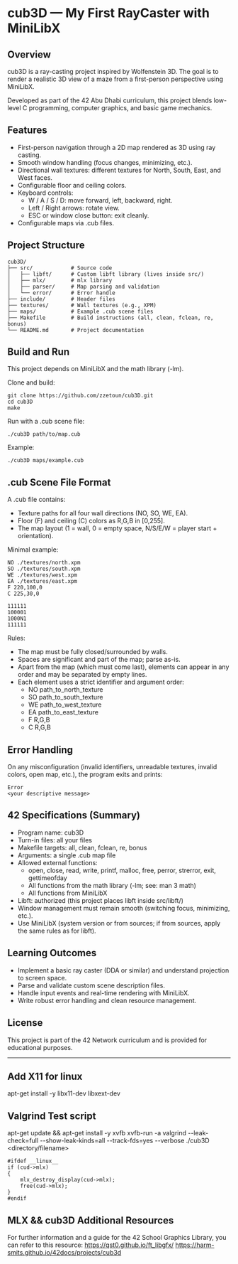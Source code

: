 # cub3D — My First RayCaster with MiniLibX

## Overview
cub3D is a ray-casting project inspired by Wolfenstein 3D. The goal is to render a realistic 3D view of a maze from a first-person perspective using MiniLibX.

Developed as part of the 42 Abu Dhabi curriculum, this project blends low-level C programming, computer graphics, and basic game mechanics.

## Features
- First-person navigation through a 2D map rendered as 3D using ray casting.
- Smooth window handling (focus changes, minimizing, etc.).
- Directional wall textures: different textures for North, South, East, and West faces.
- Configurable floor and ceiling colors.
- Keyboard controls:
  - W / A / S / D: move forward, left, backward, right.
  - Left / Right arrows: rotate view.
  - ESC or window close button: exit cleanly.
- Configurable maps via .cub files.

## Project Structure
```
cub3D/
├── src/            # Source code
│   ├── libft/      # Custom libft library (lives inside src/)
│   ├── mlx/        # mlx library
│   ├── parser/     # Map parsing and validation
│   └── error/      # Error handle
├── include/        # Header files
├── textures/       # Wall textures (e.g., XPM)
├── maps/           # Example .cub scene files
├── Makefile        # Build instructions (all, clean, fclean, re, bonus)
└── README.md       # Project documentation
```

## Build and Run
This project depends on MiniLibX and the math library (-lm).

Clone and build:
```
git clone https://github.com/zzetoun/cub3D.git
cd cub3D
make
```

Run with a .cub scene file:
```
./cub3D path/to/map.cub
```
Example:
```
./cub3D maps/example.cub
```

## .cub Scene File Format
A .cub file contains:
- Texture paths for all four wall directions (NO, SO, WE, EA).
- Floor (F) and ceiling (C) colors as R,G,B in [0,255].
- The map layout (1 = wall, 0 = empty space, N/S/E/W = player start + orientation).

Minimal example:
```
NO ./textures/north.xpm
SO ./textures/south.xpm
WE ./textures/west.xpm
EA ./textures/east.xpm
F 220,100,0
C 225,30,0

111111
100001
1000N1
111111
```

Rules:
- The map must be fully closed/surrounded by walls.
- Spaces are significant and part of the map; parse as-is.
- Apart from the map (which must come last), elements can appear in any order and may be separated by empty lines.
- Each element uses a strict identifier and argument order:
  - NO path_to_north_texture
  - SO path_to_south_texture
  - WE path_to_west_texture
  - EA path_to_east_texture
  - F R,G,B
  - C R,G,B

## Error Handling
On any misconfiguration (invalid identifiers, unreadable textures, invalid colors, open map, etc.), the program exits and prints:
```
Error
<your descriptive message>
```

## 42 Specifications (Summary)
- Program name: cub3D
- Turn-in files: all your files
- Makefile targets: all, clean, fclean, re, bonus
- Arguments: a single .cub map file
- Allowed external functions:
  - open, close, read, write, printf, malloc, free, perror, strerror, exit, gettimeofday
  - All functions from the math library (-lm; see: man 3 math)
  - All functions from MiniLibX
- Libft: authorized (this project places libft inside src/libft/)
- Window management must remain smooth (switching focus, minimizing, etc.).
- Use MiniLibX (system version or from sources; if from sources, apply the same rules as for libft).

## Learning Outcomes
- Implement a basic ray caster (DDA or similar) and understand projection to screen space.
- Parse and validate custom scene description files.
- Handle input events and real-time rendering with MiniLibX.
- Write robust error handling and clean resource management.

## License
This project is part of the 42 Network curriculum and is provided for educational purposes.

---

## Add X11 for linux

apt-get install -y libx11-dev libxext-dev

## Valgrind Test script

apt-get update && apt-get install -y xvfb
xvfb-run -a valgrind --leak-check=full --show-leak-kinds=all --track-fds=yes --verbose ./cub3D <directory/filename>

	#ifdef __linux__
	if (cud->mlx)
	{
		mlx_destroy_display(cud->mlx);
		free(cud->mlx);
	}
	#endif

## MLX && cub3D Additional Resources
For further information and a guide for the 42 School Graphics Library, you can refer to this resource:
https://qst0.github.io/ft_libgfx/
https://harm-smits.github.io/42docs/projects/cub3d